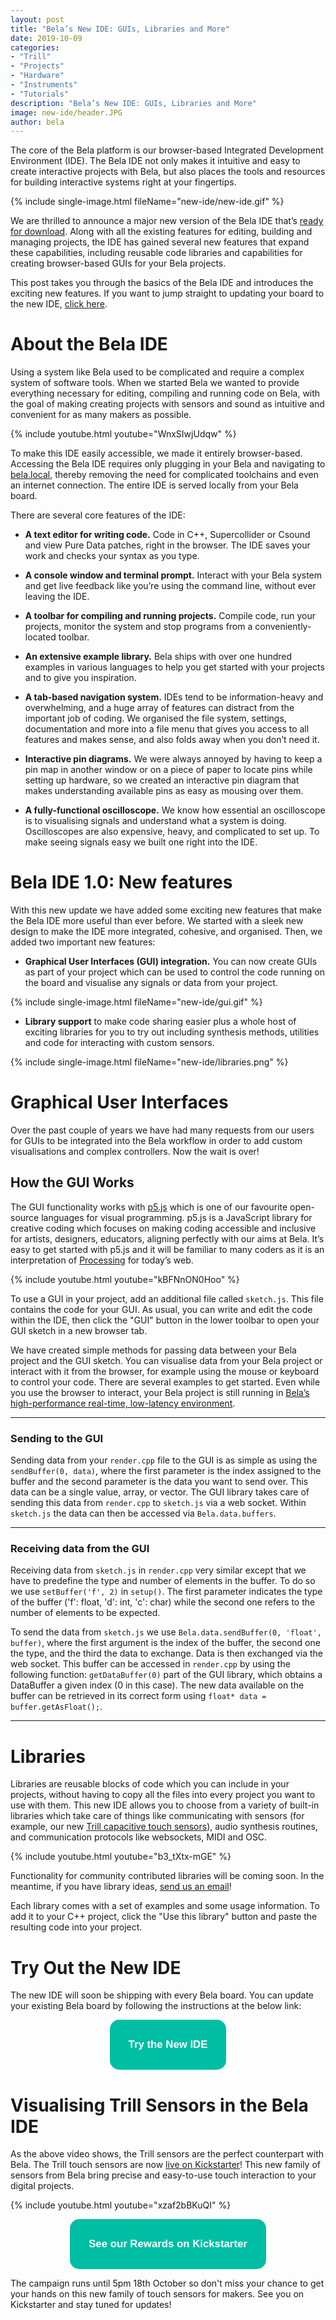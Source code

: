 ```yaml
---
layout: post
title: "Bela’s New IDE: GUIs, Libraries and More"
date: 2019-10-09
categories:
- "Trill"
- "Projects"
- "Hardware"
- "Instruments"
- "Tutorials"
description: "Bela’s New IDE: GUIs, Libraries and More"
image: new-ide/header.JPG
author: bela
---
```


The core of the Bela platform is our browser-based Integrated Development Environment (IDE). The Bela IDE not only makes it intuitive and easy to create interactive projects with Bela, but also places the tools and resources for building interactive systems right at your fingertips.

{% include single-image.html fileName="new-ide/new-ide.gif" %}

We are thrilled to announce a major new version of the Bela IDE that’s [ready for download](https://github.com/BelaPlatform/Bela/wiki/Updating-to-the-new-IDE). Along with all the existing features for editing, building and managing projects, the IDE has gained several new features that expand these capabilities, including reusable code libraries and capabilities for creating browser-based GUIs for your Bela projects.

This post takes you through the basics of the Bela IDE and introduces the exciting new features. If you want to jump straight to updating your board to the new IDE, [click here](https://github.com/BelaPlatform/Bela/wiki/Updating-to-the-new-IDE).


# About the Bela IDE

Using a system like Bela used to be complicated and require a complex system of software tools. When we started Bela we wanted to provide everything necessary for editing, compiling and running code on Bela, with the goal of making creating projects with sensors and sound as intuitive and convenient for as many makers as possible.

{% include youtube.html youtube="WnxSIwjUdqw" %}

To make this IDE easily accessible, we made it entirely browser-based. Accessing the Bela IDE requires only plugging in your Bela and navigating to [bela.local](http://bela.local/), thereby removing the need for complicated toolchains and even an internet connection. The entire IDE is served locally from your Bela board.

There are several core features of the IDE:

- **A text editor for writing code.** Code in C++, Supercollider or Csound and view Pure Data patches, right in the browser. The IDE saves your work and checks your syntax as you type.

- **A console window and terminal prompt.** Interact with your Bela system and get live feedback like you’re using the command line, without ever leaving the IDE.

- **A toolbar for compiling and running projects.** Compile code, run your projects, monitor the system and stop programs from a conveniently-located toolbar.

- **An extensive example library.** Bela ships with over one hundred examples in various languages to help you get started with your projects and to give you inspiration.

- **A tab-based navigation system.** IDEs tend to be information-heavy and overwhelming, and a huge array of features can distract from the important job of coding. We organised the file system, settings, documentation and more into a file menu that gives you access to all features and makes sense, and also folds away when you don’t need it.

- **Interactive pin diagrams.** We were always annoyed by having to keep a pin map in another window or on a piece of paper to locate pins while setting up hardware, so we created an interactive pin diagram that makes understanding available pins as easy as mousing over them.

- **A fully-functional oscilloscope.** We know how essential an oscilloscope is to visualising signals and understand what a system is doing. Oscilloscopes are also expensive, heavy, and complicated to set up. To make seeing signals easy we built one right into the IDE.


# Bela IDE 1.0: New features

With this new update we have added some exciting new features that make the Bela IDE more useful than ever before. We started with a sleek new design to make the IDE more integrated, cohesive, and organised. Then, we added two important new features:

- **Graphical User Interfaces (GUI) integration.** You can now create GUIs as part of your project which can be used to control the code running on the board and visualise any signals or data from your project.

{% include single-image.html fileName="new-ide/gui.gif" %}

- **Library support** to make code sharing easier plus a whole host of exciting libraries for you to try out including synthesis methods, utilities and code for interacting with custom sensors.

{% include single-image.html fileName="new-ide/libraries.png" %}


# Graphical User Interfaces

Over the past couple of years we have had many requests from our users for GUIs to be integrated into the Bela workflow in order to add custom visualisations and complex controllers. Now the wait is over!

## How the GUI Works

The GUI functionality works with [p5.js](https://p5js.org/) which is one of our favourite open-source languages for visual programming. p5.js is a JavaScript library for creative coding which focuses on making coding accessible and inclusive for artists, designers, educators, aligning perfectly with our aims at Bela. It’s easy to get started with p5.js and it will be familiar to many coders as it is an interpretation of [Processing](https://processing.org/) for today’s web.

{% include youtube.html youtube="kBFNnON0Hoo" %}

To use a GUI in your project, add an additional file called `sketch.js`. This file contains the code for your GUI. As usual, you can write and edit the code within the IDE, then click the "GUI" button in the lower toolbar to open your GUI sketch in a new browser tab.

We have created simple methods for passing data between your Bela project and the GUI sketch. You can visualise data from your Bela project or interact with it from the browser, for example using the mouse or keyboard to control your code. There are several examples to get started. Even while you use the browser to interact, your Bela project is still running in [Bela’s high-performance real-time, low-latency environment](https://bela.io/about).

------

### Sending to the GUI

Sending data from your `render.cpp` file to the GUI is as simple as using the `sendBuffer(0, data)`, where the first parameter is the index assigned to the buffer and the second parameter is the data you want to send over. This data can be a single value, array, or vector. The GUI library takes care of sending this data from `render.cpp` to `sketch.js` via a web socket. Within `sketch.js` the data can then be accessed via `Bela.data.buffers`.

------

### Receiving data from the GUI

Receiving data from `sketch.js` in `render.cpp` very similar except that we have to predefine the type and number of elements in the buffer.
To do so we use `setBuffer('f', 2)` in `setup()`. The first parameter indicates the type of the buffer ('f': float, 'd': int, 'c': char) while the second one refers to the number of elements to be expected.

To send the data from `sketch.js` we use  `Bela.data.sendBuffer(0, 'float', buffer)`, where the first argument is the index of the buffer, the second one the type, and the third the data to exchange. Data is then exchanged via the web socket. This buffer can be accessed in `render.cpp` by using the following function: `getDataBuffer(0)` part of the GUI library, which obtains a DataBuffer a given index (0 in this case). The new data available on the buffer can be retrieved in its correct form using `float* data = buffer.getAsFloat();`.

-----

# Libraries

Libraries are reusable blocks of code which you can include in your projects, without having to copy all the files into every project you want to use with them. This new IDE allows you to choose from a variety of built-in libraries which take care of things like communicating with sensors (for example, our new [Trill capacitive touch sensors](https://www.kickstarter.com/projects/423153472/trill-touch-sensing-for-makers)), audio synthesis routines, and communication protocols like websockets, MIDI and OSC.

{% include youtube.html youtube="b3_tXtx-mGE" %}

Functionality for community contributed libraries will be coming soon. In the meantime, if you have library ideas, [send us an email](mailto:info@bela.io)!

Each library comes with a set of examples and some usage information. To add it to your C++ project, click the "Use this library" button and paste the resulting code into your project.

# Try Out the New IDE

The new IDE will soon be shipping with every Bela board. You can update your existing Bela board by following the instructions at the below link:

<div style="text-align: center; margin-bottom: 10px;"><a href="https://github.com/BelaPlatform/Bela/wiki/Updating-to-the-new-IDE" name="Try the New IDE"><button name="button" style="font-size: larger; font-weight: bold; cursor: pointer; color: #ffffff; padding: 30px; background-color: #00bea4; border-radius: 15px; border: 4px #00bea4;">Try the New IDE</button></a></div>


# Visualising Trill Sensors in the Bela IDE

As the above video shows, the Trill sensors are the perfect counterpart with Bela. The Trill touch sensors are now [live on Kickstarter](https://www.kickstarter.com/projects/423153472/trill-touch-sensing-for-makers)! This new family of sensors from Bela bring precise and easy-to-use touch interaction to your digital projects.

{% include youtube.html youtube="xzaf2bBKuQI" %}

<div style="text-align: center; margin-bottom: 10px;"><a href="https://www.kickstarter.com/projects/423153472/trill-touch-sensing-for-makers" name="Trill on Kickstarter"><button name="button" style="font-size: larger; font-weight: bold; cursor: pointer; color: #ffffff; padding: 30px; background-color: #00bea4; border-radius: 15px; border: 4px #00bea4;">See our Rewards on Kickstarter</button></a></div>

The campaign runs until 5pm 18th October so don't miss your chance to get your hands on this new family of touch sensors for makers. See you on Kickstarter and stay tuned for updates!
